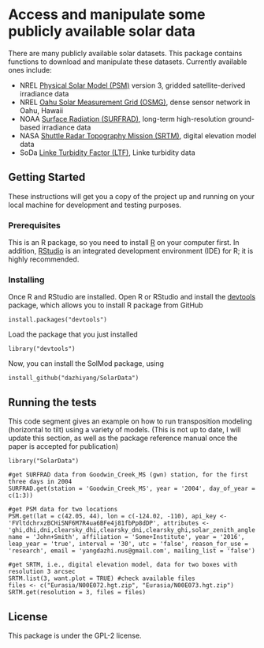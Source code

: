 # Access and manipulate some publicly available solar data

There are many publicly available solar datasets. This package contains functions to download and manipulate these datasets. Currently available ones include: 
- NREL [Physical Solar Model (PSM)](https://nsrdb.nrel.gov/current-version) version 3, gridded satellite-derived irradiance data
- NREL [Oahu Solar Measurement Grid (OSMG)](https://midcdmz.nrel.gov/oahu_archive/), dense sensor network in Oahu, Hawaii
- NOAA [Surface Radiation (SURFRAD)](https://www.esrl.noaa.gov/gmd/grad/surfrad/), long-term high-resolution ground-based irradiance data
- NASA [Shuttle Radar Topography Mission (SRTM)](https://www2.jpl.nasa.gov/srtm/cbanddataproducts.html), digital elevation model data
- SoDa [Linke Turbidity Factor (LTF)](http://www.soda-pro.com/help/general-knowledge/linke-turbidity-factor), Linke turbidity data


## Getting Started

These instructions will get you a copy of the project up and running on your local machine for development and testing purposes. 

### Prerequisites

This is an R package, so you need to install [R](https://www.r-project.org/) on your computer first. In addition, [RStudio](https://www.rstudio.com/) is an integrated development environment (IDE) for R; it is highly recommended.

### Installing

Once R and RStudio are installed. Open R or RStudio and install the [devtools](https://cran.r-project.org/web/packages/devtools/index.html) package, which allows you to install R package from GitHub

```
install.packages("devtools")
```

Load the package that you just installed

```
library("devtools")
```

Now, you can install the SolMod package, using

```
install_github("dazhiyang/SolarData")
```

## Running the tests

This code segment gives an example on how to run transposition modeling (horizontal to tilt) using a variety of models. (This is not up to date, I will update this section, as well as the package reference manual once the paper is accepted for publication)

```
library("SolarData")

#get SURFRAD data from Goodwin_Creek_MS (gwn) station, for the first three days in 2004
SURFRAD.get(station = 'Goodwin_Creek_MS', year = '2004', day_of_year = c(1:3))

#get PSM data for two locations
PSM.get(lat = c(42.05, 44), lon = c(-124.02, -110), api_key <- 'FVltdchrxzBCHiSNF6M7R4ua6BFe4j81fbPp8dDP', attributes <- 'ghi,dhi,dni,clearsky_dhi,clearsky_dni,clearsky_ghi,solar_zenith_angle', name = 'John+Smith', affiliation = 'Some+Institute', year = '2016', leap_year = 'true', interval = '30', utc = 'false', reason_for_use = 'research', email = 'yangdazhi.nus@gmail.com', mailing_list = 'false')

#get SRTM, i.e., digital elevation model, data for two boxes with resolution 3 arcsec
SRTM.list(3, want.plot = TRUE) #check available files
files <- c("Eurasia/N00E072.hgt.zip", "Eurasia/N00E073.hgt.zip")
SRTM.get(resolution = 3, files = files)
```

## License

This package is under the GPL-2 license.
